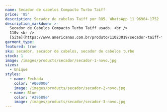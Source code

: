 ```yaml
---
name: Secador de cabelos Compacto Turbo Taiff
price: '85'
description: Secador de cabelos Taiff por R85. WhatsApp 11 96964-1752
description_markdown: >-
  Secador de Cabelos Compacto Turbo Taiff usado. <br />
  110v <br />
  [Site](https://www.americanas.com.br/produto/11023019/secador-taiff-fox-ion-2000w-preto-127v?WT.srch=1&cor=Preto&epar=bp_pl_00_go_pla_rlsa_novos_gmv&gclid=CjwKCAiA3o7RBRBfEiwAZMtSCRx2vap8wx48z0FF6qYokVo073XnCO8R4rxEYoBlKMy2xyXANE5yxxoCn_UQAvD_BwE&opn=YSMESP&sellerId=23201444000190&tamanho=%28compr.%20x%20larg.%20x%20alt.%29%3A%20256%20x%20101%20x%20251%20mm&voltagem=127V)
garment_type:
featured: true
sku: secador, secador de cabelos, secador de cabelos turbo
stock: 1
image: /images/products/secador/secador-1-novo.jpg
sizes:
  - Unique
styles:
  - name: Fechada
    color: '#000000'
    image: /images/products/secador/secador-2-novo.jpg
  - name: Blue
    color: '#39589e'
    image: /images/products/secador/secador-3-novo.jpg
---
```

